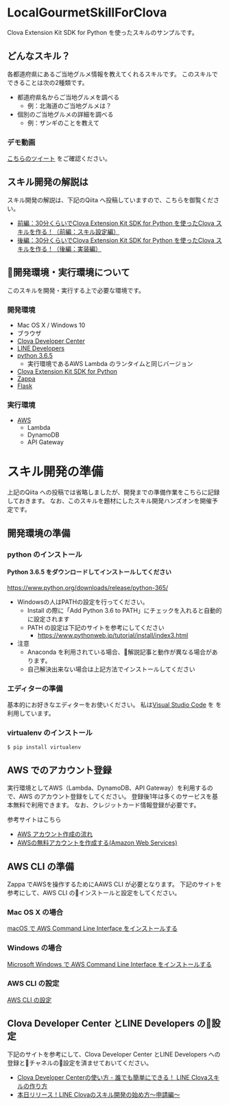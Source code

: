 # LocalGourmetSkillForClova

Clova Extension Kit SDK for Python を使ったスキルのサンプルです。

## どんなスキル？
各都道府県にあるご当地グルメ情報を教えてくれるスキルです。
このスキルでできることは次の2種類です。

* 都道府県名からご当地グルメを調べる
    * 例：北海道のご当地グルメは？
* 個別のご当地グルメの詳細を調べる
    * 例：ザンギのことを教えて

### デモ動画

[こちらのツイート](https://twitter.com/sumihiro3/status/1028098363739103232) をご確認ください。


## スキル開発の解説は
スキル開発の解説は、下記のQiita へ投稿していますので、こちらを御覧ください。

* [前編：30分くらいでClova Extension Kit SDK for Python を使ったClova スキルを作る！（前編：スキル設定編）](https://qiita.com/sumihiro3/items/3ca0a2f849a116b509ff)
* [後編：30分くらいでClova Extension Kit SDK for Python を使ったClova スキルを作る！（後編：実装編）](https://qiita.com/sumihiro3/private/9e24170cad4ad384f453)

## 開発環境・実行環境について

このスキルを開発・実行する上で必要な環境です。

### 開発環境

* Mac OS X / Windows 10
* ブラウザ
* [Clova Developer Center](https://clova-developers.line.me/)
* [LINE Developers](https://developers.line.me/ja/)
* [python 3.6.5](https://www.python.org/downloads/release/python-365/)
    * 実行環境であるAWS Lambda のランタイムと同じバージョン
* [Clova Extension Kit SDK for Python](https://github.com/line/clova-cek-sdk-python)
* [Zappa](https://github.com/Miserlou/Zappa)
* [Flask](http://flask.pocoo.org/)



### 実行環境

* [AWS](https://aws.amazon.com/jp/)
    * Lambda
    * DynamoDB
    * API Gateway


# スキル開発の準備

上記のQiita への投稿では省略しましたが、開発までの準備作業をこちらに記録しておきます。
なお、このスキルを題材にしたスキル開発ハンズオンを開催予定です。

## 開発環境の準備

### python のインストール

#### Python 3.6.5 をダウンロードしてインストールしてください

https://www.python.org/downloads/release/python-365/

* Windowsの人はPATHの設定を行ってください。
    * Install の際に「Add Python 3.6 to PATH」にチェックを入れると自動的に設定されます
    * PATH の設定は下記のサイトを参考にしてください
        * https://www.pythonweb.jp/tutorial/install/index3.html
* 注意
    * Anaconda を利用されている場合、解説記事と動作が異なる場合があります。
    * 自己解決出来ない場合は上記方法でインストールしてください

### エディターの準備
基本的にお好きなエディターをお使いください。
私は[Visual Studio Code](https://github.com/pynyumon/pynyumon/blob/master/0_preparation.md) を を利用しています。

### virtualenv のインストール

```shell
$ pip install virtualenv
```

## AWS でのアカウント登録
実行環境としてAWS（Lambda、DynamoDB、API Gateway）を利用するので、AWS のアカウント登録をしてください。
登録後1年は多くのサービスを基本無料で利用できます。
なお、クレジットカード情報登録が必要です。

参考サイトはこちら

* [AWS アカウント作成の流れ](https://aws.amazon.com/jp/register-flow/)
* [AWSの無料アカウントを作成する(Amazon Web Services)](https://www.ritolab.com/entry/9)

## AWS CLI の準備

Zappa でAWSを操作するためにAAWS CLI が必要となります。
下記のサイトを参考にして、AWS CLI のインストールと設定をしてください。

### Mac OS X の場合

[macOS で AWS Command Line Interface をインストールする](https://docs.aws.amazon.com/ja_jp/cli/latest/userguide/cli-install-macos.html)

### Windows の場合

[Microsoft Windows で AWS Command Line Interface をインストールする](https://docs.aws.amazon.com/ja_jp/cli/latest/userguide/awscli-install-windows.html)

### AWS CLI の設定

[AWS CLI の設定](https://docs.aws.amazon.com/ja_jp/cli/latest/userguide/cli-chap-getting-started.html#cli-quick-configuration)

## Clova Developer Center とLINE Developers の設定

下記のサイトを参考にして、Clova Developer Center とLINE Developers への登録とチャネルの設定を済ませておいてください。

* [Clova Developer Centerの使い方 - 誰でも簡単にできる！ LINE Clovaスキルの作り方](https://codezine.jp/article/detail/10927?p=2)
* [本日リリース！LINE Clovaのスキル開発の始め方〜申請編〜](https://dotstud.io/blog/line-clova-skill-tutorial/)

